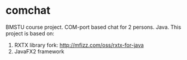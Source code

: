 comchat
=======

BMSTU course project. COM-port based chat for 2 persons. Java.
This project is based on:
1) RXTX library fork: http://mfizz.com/oss/rxtx-for-java
2) JavaFX2 framework
